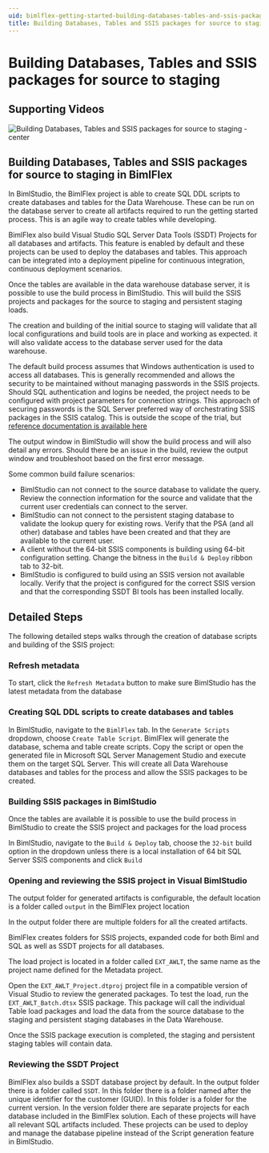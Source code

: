 ```yaml
---
uid: bimlflex-getting-started-building-databases-tables-and-ssis-packages-for-source-to-staging
title: Building Databases, Tables and SSIS packages for source to staging
---
```

# Building Databases, Tables and SSIS packages for source to staging

## Supporting Videos

![Building Databases, Tables and SSIS packages for source to staging -center](https://www.youtube.com/watch?v=a4-dgVcpE2o?rel=0&autoplay=0 "Building Databases, Tables and SSIS packages for source to staging")

## Building Databases, Tables and SSIS packages for source to staging in BimlFlex

In BimlStudio, the BimlFlex project is able to create SQL DDL scripts to create databases and tables for the Data Warehouse. These can be run on the database server to create all artifacts required to run the getting started process. This is an agile way to create tables while developing.

BimlFlex also build Visual Studio SQL Server Data Tools (SSDT) Projects for all databases and artifacts. This feature is enabled by default and these projects can be used to deploy the databases and tables. This approach can be integrated into a deployment pipeline for continuous integration, continuous deployment scenarios.

Once the tables are available in the data warehouse database server, it is possible to use the build process in BimlStudio. This will build the SSIS projects and packages for the source to staging and persistent staging loads.

The creation and building of the initial source to staging will validate that all local configurations and build tools are in place and working as expected. it will also validate access to the database server used for the data warehouse.

The default build process assumes that Windows authentication is used to access all databases. This is generally recommended and allows the security to be maintained without managing passwords in the SSIS projects. Should SQL authentication and logins be needed, the project needs to be configured with project parameters for connection strings. This approach of securing passwords is the SQL Server preferred way of orchestrating SSIS packages in the SSIS catalog. This is outside the scope of the trial, but [reference documentation is available here](../user-guide/deployment-guide.md)

The output window in BimlStudio will show the build process and will also detail any errors. Should there be an issue in the build, review the output window and troubleshoot based on the first error message.

Some common build failure scenarios:

* BimlStudio can not connect to the source database to validate the query. Review the connection information for the source and validate that the current user credentials can connect to the server.
* BimlStudio can not connect to the persistent staging database to validate the lookup query for existing rows. Verify that the PSA (and all other) database and tables have been created and that they are available to the current user.
* A client without the 64-bit SSIS components is building using 64-bit configuration setting. Change the bitness in the `Build & Deploy` ribbon tab to 32-bit.
* BimlStudio is configured to build using an SSIS version not available locally. Verify that the project is configured for the correct SSIS version and that the corresponding SSDT BI tools has been installed locally.

## Detailed Steps

The following detailed steps walks through the creation of database scripts and building of the SSIS project:

### Refresh metadata

To start, click the `Refresh Metadata` button to make sure BimlStudio has the latest metadata from the database

### Creating SQL DDL scripts to create databases and tables

In BimlStudio, navigate to the `BimlFlex` tab. In the `Generate Scripts` dropdown, choose `Create Table Script`. BimlFlex will generate the database, schema and table create scripts. Copy the script or open the generated file in Microsoft SQL Server Management Studio and execute them on the target SQL Server. This will create all Data Warehouse databases and tables for the process and allow the SSIS packages to be created.

### Building SSIS packages in BimlStudio

Once the tables are available it is possible to use the build process in BimlStudio to create the SSIS project and packages for the load process

In BimlStudio, navigate to the `Build & Deploy` tab, choose the `32-bit` build option in the dropdown unless there is a local installation of 64 bit SQL Server SSIS components and click `Build`

### Opening and reviewing the SSIS project in Visual BimlStudio

The output folder for generated artifacts is configurable, the default location is a folder called `output` in the BimlFlex project location

In the output folder there are multiple folders for all the created artifacts.

BimlFlex creates folders for SSIS projects, expanded code for both Biml and SQL as well as SSDT projects for all databases.

The load project is located in a folder called `EXT_AWLT`, the same name as the project name defined for the Metadata project.

Open the `EXT_AWLT_Project.dtproj` project file in a compatible version of Visual Studio to review the generated packages. To test the load, run the `EXT_AWLT_Batch.dtsx` SSIS package. This package will call the individual Table load packages and load the data from the source database to the staging and persistent staging databases in the Data Warehouse.

Once the SSIS package execution is completed, the staging and persistent staging tables will contain data.

### Reviewing the SSDT Project

BimlFlex also builds a SSDT database project by default. In the output folder there is a folder called `SSDT`. In this folder there is a folder named after the unique identifier for the customer (GUID). In this folder is a folder for the current version. In the version folder there are separate projects for each database included in the BimlFlex solution. Each of these projects will have all relevant SQL artifacts included. These projects can be used to deploy and manage the database pipeline instead of the Script generation feature in BimlStudio.

